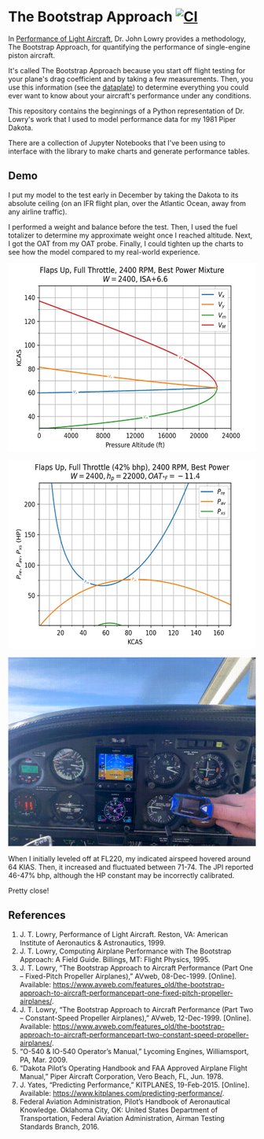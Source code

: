 # The Bootstrap Approach [![CI](https://github.com/rbreslow/the-bootstrap-approach/workflows/CI/badge.svg?branch=master)](https://github.com/rbreslow/the-bootstrap-approach/actions?query=workflow%3ACI)

In [Performance of Light Aircraft](https://arc.aiaa.org/doi/book/10.2514/4.103704), Dr. John Lowry provides a methodology, The Bootstrap Approach, for quantifying the performance of single-engine piston aircraft.

It's called The Bootstrap Approach because you start off flight testing for your plane's drag coefficient and by taking a few measurements. Then, you use this information (see the [dataplate](the_bootstrap_approach/dataplate.py)) to determine everything you could ever want to know about your aircraft's performance under any conditions.

This repository contains the beginnings of a Python representation of Dr. Lowry's work that I used to model performance data for my 1981 Piper Dakota.

There are a collection of Jupyter Notebooks that I've been using to interface with the library to make charts and generate performance tables.

## Demo

I put my model to the test early in December by taking the Dakota to its absolute ceiling (on an IFR flight plan, over the Atlantic Ocean, away from any airline traffic).

I performed a weight and balance before the test. Then, I used the fuel totalizer to determine my approximate weight once I reached altitude. Next, I got the OAT from my OAT probe. Finally, I could tighten up the charts to see how the model compared to my real-world experience.

<p align="center">
  <img src="docs/flight_envelope.jpg" height="384vh" />
</p>

<p align="center">
  <img src="docs/power_curves.jpg" height="384vh" />
</p>

<p align="center">
  <img src="docs/fl220.gif" height="384vh" />
</p>

When I initially leveled off at FL220, my indicated airspeed hovered around 64 KIAS. Then, it increased and fluctuated between 71-74. The JPI reported 46-47% bhp, although the HP constant may be incorrectly calibrated.

Pretty close!

## References

1. J. T. Lowry, Performance of Light Aircraft. Reston, VA: American Institute of Aeronautics & Astronautics, 1999.
1. J. T. Lowry, Computing Airplane Performance with The Bootstrap Approach: A Field Guide. Billings, MT: Flight Physics, 1995.
1. J. T. Lowry, “The Bootstrap Approach to Aircraft Performance (Part One – Fixed-Pitch Propeller Airplanes),” AVweb, 08-Dec-1999. [Online]. Available: https://www.avweb.com/features_old/the-bootstrap-approach-to-aircraft-performancepart-one-fixed-pitch-propeller-airplanes/.
1. J. T. Lowry, “The Bootstrap Approach to Aircraft Performance (Part Two – Constant-Speed Propeller Airplanes),” AVweb, 12-Dec-1999. [Online]. Available: https://www.avweb.com/features_old/the-bootstrap-approach-to-aircraft-performancepart-two-constant-speed-propeller-airplanes/.
1. “O-540 & IO-540 Operator’s Manual,” Lycoming Engines, Williamsport, PA, Mar. 2009.
1. “Dakota Pilot’s Operating Handbook and FAA Approved Airplane Flight Manual,” Piper Aircraft Corporation, Vero Beach, FL, Jun. 1978.
1. J. Yates, “Predicting Performance,” KITPLANES, 19-Feb-2015. [Online]. Available: https://www.kitplanes.com/predicting-performance/.
1. Federal Aviation Administration, Pilot’s Handbook of Aeronautical Knowledge. Oklahoma City, OK: United States Department of Transportation, Federal Aviation Administration, Airman Testing Standards Branch, 2016.
